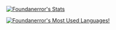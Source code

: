[![Foundanerror's Stats](https://github-readme-stats.vercel.app/api?username=foundanerror&count_private=true&show_icons=true&theme=vue-dark)](https://github.com/foundanerror)

[![Foundanerror's Most Used Languages!](https://github-readme-stats.vercel.app/api/top-langs/?username=foundanerror&layout=compact&theme=vue-dark)](https://github.com/foundanerror)
